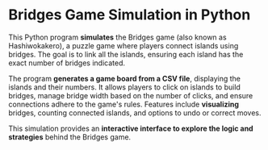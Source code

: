 # Bridges Game Simulation in Python

This Python program **simulates** the Bridges game (also known as Hashiwokakero), a puzzle game where players connect islands using bridges.
The goal is to link all the islands, ensuring each island has the exact number of bridges indicated.

The program **generates a game board from a CSV file**, displaying the islands and their numbers.
It allows players to click on islands to build bridges, manage bridge width based on the number of clicks, and ensure connections adhere to the game's rules.
Features include **visualizing** bridges, counting connected islands, and options to undo or correct moves.

This simulation provides an **interactive interface to explore the logic and strategies** behind the Bridges game.
